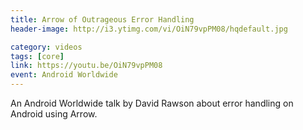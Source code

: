 ```yaml
---
title: Arrow of Outrageous Error Handling
header-image: http://i3.ytimg.com/vi/OiN79vpPM08/hqdefault.jpg

category: videos
tags: [core]
link: https://youtu.be/OiN79vpPM08
event: Android Worldwide
---
```

An Android Worldwide talk by David Rawson about error handling on Android using Arrow.
